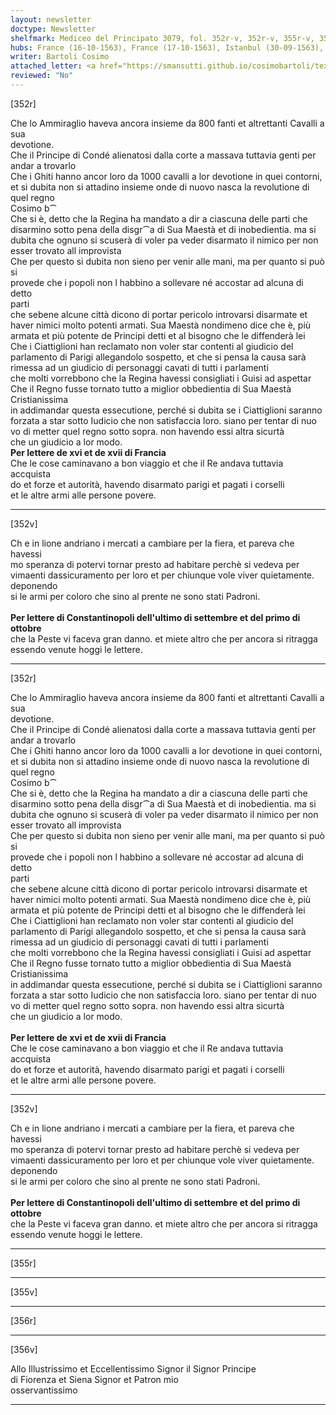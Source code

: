```yaml
---
layout: newsletter
doctype: Newsletter
shelfmark: Mediceo del Principato 3079, fol. 352r-v, 352r-v, 355r-v, 356r-v
hubs: France (16-10-1563), France (17-10-1563), Istanbul (30-09-1563), Istanbul (01-10-1563)
writer: Bartoli Cosimo
attached_letter: <a href="https://smansutti.github.io/cosimobartoli/texts/TBD/">TBD</a>
reviewed: "No"
---
```


[352r]  
  
  
Che lo Ammiraglio haveva ancora insieme da 800 fanti et altrettanti Cavalli a sua  
devotione.  
Che il Principe di Condé alienatosi dalla corte a massava tuttavia genti per andar a trovarlo  
Che i Ghiti hanno ancor loro da 1000 cavalli a lor devotione in quei contorni,  
et si dubita non si attadino insieme onde di nuovo nasca la revolutione di  
quel regno  
Cosimo b⁀  
Che si è, detto che la Regina ha mandato a dir a ciascuna delle parti che  
disarmino sotto pena della disgr⁀a di Sua Maestà et di inobedientia. ma si  
dubita che ognuno si scuserà di voler pa veder disarmato il nimico per non  
esser trovato all improvista  
Che per questo si dubita non sieno per venir alle mani, ma per quanto si può si  
provede che i popoli non l habbino a sollevare né accostar ad alcuna di detto  
parti  
che sebene alcune città dicono di portar pericolo introvarsi disarmate et  
haver nimici molto potenti armati. Sua Maestà nondimeno dice che è, più  
armata et più potente de Principi detti et al bisogno che le diffenderà lei  
Che i Ciattiglioni han reclamato non voler star contenti al giudicio del  
parlamento di Parigi allegandolo sospetto, et che si pensa la causa sarà  
rimessa ad un giudicio di personaggi cavati di tutti i parlamenti  
che molti vorrebbono che la Regina havessi consigliati i Guisi ad aspettar  
Che il Regno fusse tornato tutto a miglior obbedientia di Sua Maestà Cristianissima  
in addimandar questa essecutione, perché si dubita se i Ciattiglioni saranno  
forzata a star sotto Iudicio che non satisfaccia loro. siano per tentar di nuo  
vo di metter quel regno sotto sopra. non havendo essi altra sicurtà  
che un giudicio a lor modo.  
<strong>Per lettere de xvi et de xvii di Francia</strong>  
Che le cose caminavano a bon viaggio et che il Re andava tuttavia accquista  
do et forze et autorità, havendo disarmato parigi et pagati i corselli  
et le altre armi alle persone povere.  
  
---  

[352v]  
  
  
Ch e in lione andriano i mercati a cambiare per la fiera, et pareva che havessi  
mo speranza di potervi tornar presto ad habitare perchè si vedeva per   
vimaenti dassicuramento per loro et per chiunque vole viver quietamente. deponendo  
si le armi per coloro che sino al prente ne sono stati Padroni.  
<br/><strong>Per lettere di Constantinopoli dell'ultimo di settembre et del primo di ottobre</strong>  
che la Peste vi faceva gran danno. et miete altro che per ancora si ritragga  
essendo venute hoggi le lettere.  
  
---  

[352r]  
  
  
Che lo Ammiraglio haveva ancora insieme da 800 fanti et altrettanti Cavalli a sua  
devotione.  
Che il Principe di Condé alienatosi dalla corte a massava tuttavia genti per andar a trovarlo  
Che i Ghiti hanno ancor loro da 1000 cavalli a lor devotione in quei contorni,  
et si dubita non si attadino insieme onde di nuovo nasca la revolutione di  
quel regno  
Cosimo b⁀  
Che si è, detto che la Regina ha mandato a dir a ciascuna delle parti che  
disarmino sotto pena della disgr⁀a di Sua Maestà et di inobedientia. ma si  
dubita che ognuno si scuserà di voler pa veder disarmato il nimico per non  
esser trovato all improvista  
Che per questo si dubita non sieno per venir alle mani, ma per quanto si può si  
provede che i popoli non l habbino a sollevare né accostar ad alcuna di detto  
parti  
che sebene alcune città dicono di portar pericolo introvarsi disarmate et  
haver nimici molto potenti armati. Sua Maestà nondimeno dice che è, più  
armata et più potente de Principi detti et al bisogno che le diffenderà lei  
Che i Ciattiglioni han reclamato non voler star contenti al giudicio del  
parlamento di Parigi allegandolo sospetto, et che si pensa la causa sarà  
rimessa ad un giudicio di personaggi cavati di tutti i parlamenti  
che molti vorrebbono che la Regina havessi consigliati i Guisi ad aspettar  
Che il Regno fusse tornato tutto a miglior obbedientia di Sua Maestà Cristianissima  
in addimandar questa essecutione, perché si dubita se i Ciattiglioni saranno  
forzata a star sotto Iudicio che non satisfaccia loro. siano per tentar di nuo  
vo di metter quel regno sotto sopra. non havendo essi altra sicurtà  
che un giudicio a lor modo.  
<br/><strong>Per lettere de xvi et de xvii di Francia</strong>  
Che le cose caminavano a bon viaggio et che il Re andava tuttavia accquista  
do et forze et autorità, havendo disarmato parigi et pagati i corselli  
et le altre armi alle persone povere.  
  
---  

[352v]  
  
  
Ch e in lione andriano i mercati a cambiare per la fiera, et pareva che havessi  
mo speranza di potervi tornar presto ad habitare perchè si vedeva per   
vimaenti dassicuramento per loro et per chiunque vole viver quietamente. deponendo  
si le armi per coloro che sino al prente ne sono stati Padroni.  
<br/><strong>Per lettere di Constantinopoli dell'ultimo di settembre et del primo di ottobre</strong>  
che la Peste vi faceva gran danno. et miete altro che per ancora si ritragga  
essendo venute hoggi le lettere.  
  
---  

[355r]  
  
  
  
---  

[355v]  
  
  
  
---  

[356r]  
  
  
  
---  

[356v]  
  
  
Allo Illustrissimo et Eccellentissimo Signor il Signor Principe  
di Fiorenza et Siena Signor et Patron mio  
osservantissimo  
  
---  

